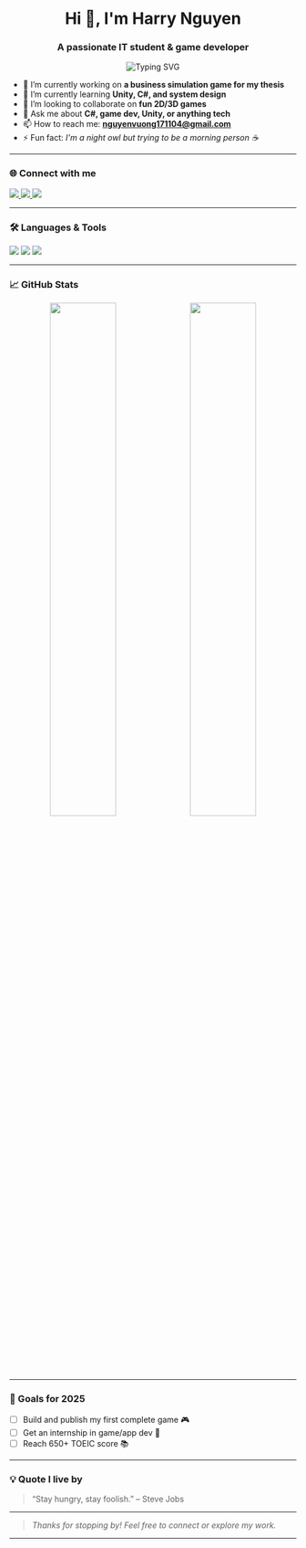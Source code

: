 <h1 align="center">Hi 👋, I'm Harry Nguyen</h1>
<h3 align="center">A passionate IT student & game developer</h3>

<p align="center">
  <img src="https://readme-typing-svg.demolab.com/?lines=Welcome+to+my+profile!;I+love+coding+%26+learning!;Game+Dev+%7C+App+Dev+%7C+Forever+Student&center=true&width=380&height=45" alt="Typing SVG" />
</p>

- 🔭 I’m currently working on **a business simulation game for my thesis**
- 🌱 I’m currently learning **Unity, C#, and system design**
- 👯 I’m looking to collaborate on **fun 2D/3D games**
- 💬 Ask me about **C#, game dev, Unity, or anything tech**
- 📫 How to reach me: **nguyenvuong171104@gmail.com**
- ⚡ Fun fact: *I'm a night owl but trying to be a morning person ☕*

---

### 🌐 Connect with me

<p align="left">
  <a href="https://www.facebook.com/vuongIT04" target="_blank">
    <img src="https://img.shields.io/badge/Facebook-1877F2?style=for-the-badge&logo=facebook&logoColor=white" />
  </a>
  <a href="https://www.linkedin.com/in/vương-nguyễn-a2326b319" target="_blank">
    <img src="https://img.shields.io/badge/LinkedIn-0A66C2?style=for-the-badge&logo=linkedin&logoColor=white" />
  </a>
  <a href="https://nguyenvuonggithub.github.io/" target="_blank">
    <img src="https://img.shields.io/badge/Portfolio-000000?style=for-the-badge&logo=About.me&logoColor=white" />
  </a>
</p>

---
### 🛠️ Languages & Tools
<p>
  <img src="https://img.shields.io/badge/-Unity-000?style=for-the-badge&logo=unity&logoColor=white" />
  <img src="https://img.shields.io/badge/-C%23-239120?style=for-the-badge&logo=c-sharp&logoColor=white" />
  <img src="https://img.shields.io/badge/-MongoDB-47A248?style=for-the-badge&logo=mongodb&logoColor=white" />
</p>

---

### 📈 GitHub Stats

<p align="center">
  <img width="48%" src="https://github-readme-stats.vercel.app/api?username=nguyenVuongGitHub&show_icons=true&theme=tokyonight" />
  <img width="48%" src="https://github-readme-streak-stats.herokuapp.com/?user=nguyenVuongGitHub&theme=tokyonight" />
</p>

---

### 🎯 Goals for 2025
- [ ] Build and publish my first complete game 🎮  
- [ ] Get an internship in game/app dev 💼  
- [ ] Reach 650+ TOEIC score 📚  

---

### 💡 Quote I live by
> “Stay hungry, stay foolish.” – Steve Jobs

---

> *Thanks for stopping by! Feel free to connect or explore my work.*

---
